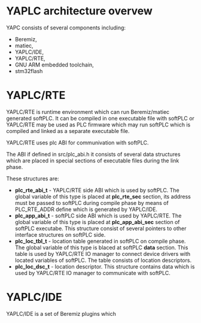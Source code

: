 # YAPLC architecture overvew

YAPC consists of several components including:
* Beremiz,
* matiec,
* YAPLC/IDE,
* YAPLC/RTE,
* GNU ARM embedded toolchain,
* stm32flash

# YAPLC/RTE

YAPLC/RTE is runtime environment which can run Beremiz/matiec generated softPLC.
It can be compiled in one executable file with softPLC or YAPLC/RTE may be used as PLC firmware
which may run softPLC which is compiled and linked as a separate executable file.

YAPLC/RTE uses plc ABI for communivation with softPLC. 

The ABI if defined in src/plc_abi.h it consists of several data structures which are placed in special 
sections of executable files during the link phase.

These structures are:

* **plc_rte_abi_t** - YAPLC/RTE side ABI which is used by softPLC. The global variable of this type is placed at **plc_rte_sec** section, its address must be passed to softPLC during compile phase by means of PLC_RTE_ADDR define which is generated by YAPLC/IDE.
* **plc_app_abi_t** - softPLC side ABI which is used by YAPLC/RTE. The global variable of this type is placed at **plc_app_abi_sec** section of softPLC executabe. This structure consist of several pointers to other interface structures on softPLC side.
* **plc_loc_tbl_t** - location table generated in softPLC on compile phase. The global variable of this type is blaced at softPLC **data** section. 
This table is used by YAPLC/RTE IO manager to connect device drivers with located variables of softPLC. The table consists of location descriptors.
* **plc_loc_dsc_t** - location descriptor. This structure contains data which is used by YAPLC/RTE IO manager to communicate with softPLC.

# YAPLC/IDE

YAPLC/IDE is a set of Beremiz plugins which 


